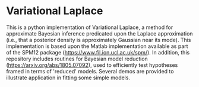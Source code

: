 # Variational Laplace
This is a python implementation of Variational Laplace, a method for approximate Bayesian inference predicated upon the Laplace approximation (i.e., that a posterior density is approximately Gaussian near its mode). This implementation is based upon the Matlab implementation available as part of the SPM12 package (https://www.fil.ion.ucl.ac.uk/spm/). In addition, this repository includes routines for Bayesian model reduction (https://arxiv.org/abs/1805.07092), used to efficiently test hypotheses framed in terms of 'reduced' models. Several demos are provided to illustrate application in fitting some simple models.
